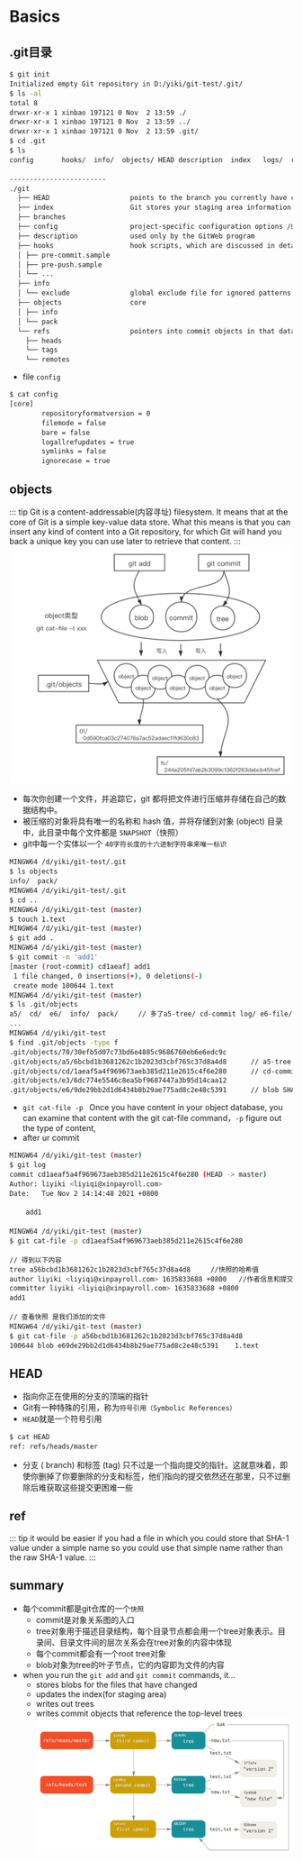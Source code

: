 # Basics


## .git目录
``` bash
$ git init
Initialized empty Git repository in D:/yiki/git-test/.git/
$ ls -al
total 8
drwxr-xr-x 1 xinbao 197121 0 Nov  2 13:59 ./
drwxr-xr-x 1 xinbao 197121 0 Nov  2 13:59 ../
drwxr-xr-x 1 xinbao 197121 0 Nov  2 13:59 .git/
$ cd .git
$ ls
config       hooks/  info/  objects/ HEAD description  index   logs/  refs/

------------------------
./git
  ├── HEAD                    points to the branch you currently have checked out
  ├── index                   Git stores your staging area information
  ├── branches
  ├── config                  project-specific configuration options /邮箱/用户名 --- git cofig...
  ├── description             used only by the GitWeb program
  ├── hooks                   hook scripts, which are discussed in detail in Git Hooks. --- pre-push
  │ ├── pre-commit.sample
  │ ├── pre-push.sample
  │ └── ...
  ├── info                    
  │ └── exclude               global exclude file for ignored patterns --- .gitignore
  ├── objects                 core 
  │ ├── info
  │ └── pack
  └── refs                    pointers into commit objects in that data (branches, tags, remotes and more)
    ├── heads             
    └── tags
    └── remotes
```
- file `config`
``` bash
$ cat config
[core]
        repositoryformatversion = 0
        filemode = false
        bare = false
        logallrefupdates = true
        symlinks = false
        ignorecase = true
```

## objects
::: tip
Git is a content-addressable(内容寻址) filesystem. It means that at the core of Git is a simple key-value data store. What this means is that you can insert any kind of content into a Git repository, for which Git will hand you back a unique key you can use later to retrieve that content.
:::
![objs](./imgs/07.png)
- 每次你创建一个文件，并追踪它，git 都将把文件进行压缩并存储在自己的数据结构中。
- 被压缩的对象将具有唯一的名称和 hash 值，并将存储到对象 (object) 目录中，此目录中每个文件都是 `SNAPSHOT`（快照）
- git中每一个实体以一个 `40字符长度的十六进制字符串来唯一标识`
``` bash
MINGW64 /d/yiki/git-test/.git 
$ ls objects
info/  pack/
MINGW64 /d/yiki/git-test/.git 
$ cd ..
MINGW64 /d/yiki/git-test (master)
$ touch 1.text
MINGW64 /d/yiki/git-test (master)
$ git add .
MINGW64 /d/yiki/git-test (master)
$ git commit -m 'add1'
[master (root-commit) cd1aeaf] add1
 1 file changed, 0 insertions(+), 0 deletions(-)
 create mode 100644 1.text
MINGW64 /d/yiki/git-test (master)
$ ls .git/objects
a5/  cd/  e6/  info/  pack/     // 多了a5-tree/ cd-commit log/ e6-file/
...
MINGW64 /d/yiki/git-test
$ find .git/objects -type f
.git/objects/70/30efb5d07c73bd6e4885c9686760eb6e6edc9c
.git/objects/a5/6bcbd1b3681262c1b2023d3cbf765c37d8a4d8      // a5-tree
.git/objects/cd/1aeaf5a4f969673aeb385d211e2615c4f6e280      // cd-commit log
.git/objects/e3/6dc774e5546c8ea5bf9687447a3b95d14caa12
.git/objects/e6/9de29bb2d1d6434b8b29ae775ad8c2e48c5391      // blob SHA1

```
- `git cat-file -p ` Once you have content in your object database, you can examine that content with the git cat-file command，` -p ` figure out the type of content,
- after ur commit
``` bash
MINGW64 /d/yiki/git-test (master)
$ git log
commit cd1aeaf5a4f969673aeb385d211e2615c4f6e280 (HEAD -> master)
Author: liyiki <liyiqi@xinpayroll.com>
Date:   Tue Nov 2 14:14:48 2021 +0800

    add1

MINGW64 /d/yiki/git-test (master)
$ git cat-file -p cd1aeaf5a4f969673aeb385d211e2615c4f6e280

// 得到以下内容
tree a56bcbd1b3681262c1b2023d3cbf765c37d8a4d8     //快照的哈希值
author liyiki <liyiqi@xinpayroll.com> 1635833688 +0800   //作者信息和提交的注释
committer liyiki <liyiqi@xinpayroll.com> 1635833688 +0800
add1

// 查看快照 是我们添加的文件
MINGW64 /d/yiki/git-test (master)
$ git cat-file -p a56bcbd1b3681262c1b2023d3cbf765c37d8a4d8
100644 blob e69de29bb2d1d6434b8b29ae775ad8c2e48c5391    1.text

```
## HEAD
- 指向你正在使用的分支的顶端的指针
- Git有一种特殊的引用，称为`符号引用（Symbolic References）`
- `HEAD`就是一个符号引用
``` bash
$ cat HEAD
ref: refs/heads/master
```
- 分支 ( branch) 和标签 (tag) 只不过是一个指向提交的指针。这就意味着，即使你删掉了你要删除的分支和标签，他们指向的提交依然还在那里，只不过删除后难获取这些提交更困难一些

## ref
::: tip
it would be easier if you had a file in which you could store that SHA-1 value under a simple name so you could use that simple name rather than the raw SHA-1 value.
::: 

## summary

- 每个commit都是git仓库的一个`快照`
  - commit是对象关系图的入口
  - tree对象用于描述目录结构，每个目录节点都会用一个tree对象表示。目录间、目录文件间的层次关系会在tree对象的内容中体现
  - 每个commit都会有一个root tree对象
  - blob对象为tree的叶子节点，它的内容即为文件的内容
- when you run the `git add` and `git commit` commands, it...
  - stores blobs for the files that have changed
  - updates the index(for staging area)
  - writes out trees
  - writes commit objects that reference the top-level trees
![fin](./imgs/fin.png)